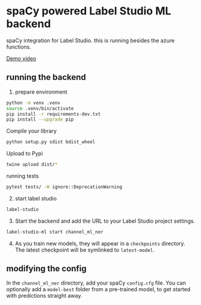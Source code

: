 # spaCy powered Label Studio ML backend

spaCy integration for Label Studio.
this is running besides the azure functions.

[Demo video](https://youtu.be/F19NT-21uT4)

## running the backend

1. prepare environment

```bash
python -m venv .venv
source .venv/bin/activate
pip install -r requirements-dev.txt
pip install --upgrade pip
```

Compile your library
```bash
python setup.py sdist bdist_wheel
```

Upload to Pypi
```bash
twine upload dist/* 
```

running tests
```bash
pytest tests/ -W ignore::DeprecationWarning
```

2. start label studio
```bash
label-studio
```

3. Start the backend and add the URL to your Label Studio project settings.

```bash
label-studio-ml start channel_ml_ner
```

4. As you train new models, they will appear in a `checkpoints` directory. The latest checkpoint will be symlinked to `latest-model`.



## modifying the config

In the `channel_ml_ner` directory, add your spaCy `config.cfg` file. You can optionally add a `model-best` folder from a pre-trained model, to get started with predictions straight away. 
